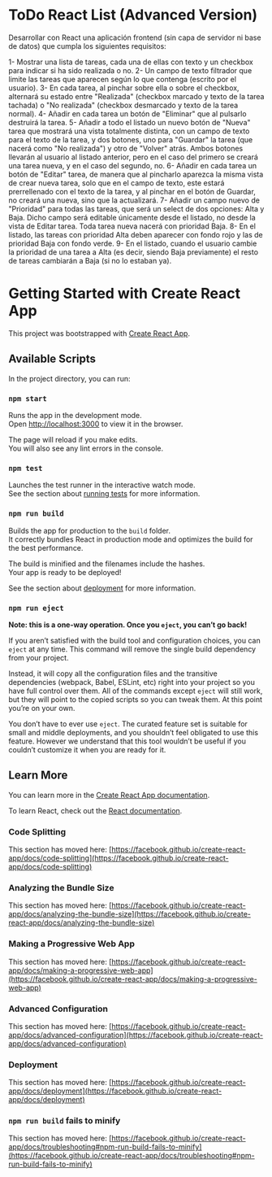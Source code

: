 # ToDo React List (Advanced Version)

Desarrollar con React una aplicación frontend (sin capa de servidor ni base de datos) que cumpla los siguientes requisitos:

1- Mostrar una lista de tareas, cada una de ellas con texto y un checkbox para indicar si ha sido realizada o no.
2- Un campo de texto filtrador que limite las tareas que aparecen según lo que contenga (escrito por el usuario).
3- En cada tarea, al pinchar sobre ella o sobre el checkbox, alternará su estado entre "Realizada" (checkbox marcado y texto de la tarea tachada) o "No realizada" (checkbox desmarcado y texto de la tarea normal).
4- Añadir en cada tarea un botón de "Eliminar" que al pulsarlo destruirá la tarea.
5- Añadir a todo el listado un nuevo botón de "Nueva" tarea que mostrará una vista totalmente distinta, con un campo de texto para el texto de la tarea, y dos botones, uno para "Guardar" la tarea (que nacerá como "No realizada") y otro de "Volver" atrás.
Ambos botones llevarán al usuario al listado anterior, pero en el caso del primero se creará una tarea nueva, y en el caso del segundo, no.
6- Añadir en cada tarea un botón de "Editar" tarea, de manera que al pincharlo aparezca la misma vista de crear nueva tarea, solo que en el campo de texto, este estará prerrellenado con el texto de la tarea, y al pinchar en el botón de Guardar, no creará una nueva, sino que la actualizará.
7- Añadir un campo nuevo de "Prioridad" para todas las tareas, que será un select de dos opciones: Alta y Baja. Dicho campo será editable únicamente desde el listado, no desde la vista de Editar tarea. Toda tarea nueva nacerá con prioridad Baja.
8- En el listado, las tareas con prioridad Alta deben aparecer con fondo rojo y las de prioridad Baja con fondo verde.
9- En el listado, cuando el usuario cambie la prioridad de una tarea a Alta (es decir, siendo Baja previamente) el resto de tareas cambiarán a Baja (si no lo estaban ya).

# Getting Started with Create React App

This project was bootstrapped with [Create React App](https://github.com/facebook/create-react-app).

## Available Scripts

In the project directory, you can run:

### `npm start`

Runs the app in the development mode.\
Open [http://localhost:3000](http://localhost:3000) to view it in the browser.

The page will reload if you make edits.\
You will also see any lint errors in the console.

### `npm test`

Launches the test runner in the interactive watch mode.\
See the section about [running tests](https://facebook.github.io/create-react-app/docs/running-tests) for more information.

### `npm run build`

Builds the app for production to the `build` folder.\
It correctly bundles React in production mode and optimizes the build for the best performance.

The build is minified and the filenames include the hashes.\
Your app is ready to be deployed!

See the section about [deployment](https://facebook.github.io/create-react-app/docs/deployment) for more information.

### `npm run eject`

**Note: this is a one-way operation. Once you `eject`, you can’t go back!**

If you aren’t satisfied with the build tool and configuration choices, you can `eject` at any time. This command will remove the single build dependency from your project.

Instead, it will copy all the configuration files and the transitive dependencies (webpack, Babel, ESLint, etc) right into your project so you have full control over them. All of the commands except `eject` will still work, but they will point to the copied scripts so you can tweak them. At this point you’re on your own.

You don’t have to ever use `eject`. The curated feature set is suitable for small and middle deployments, and you shouldn’t feel obligated to use this feature. However we understand that this tool wouldn’t be useful if you couldn’t customize it when you are ready for it.

## Learn More

You can learn more in the [Create React App documentation](https://facebook.github.io/create-react-app/docs/getting-started).

To learn React, check out the [React documentation](https://reactjs.org/).

### Code Splitting

This section has moved here: [https://facebook.github.io/create-react-app/docs/code-splitting](https://facebook.github.io/create-react-app/docs/code-splitting)

### Analyzing the Bundle Size

This section has moved here: [https://facebook.github.io/create-react-app/docs/analyzing-the-bundle-size](https://facebook.github.io/create-react-app/docs/analyzing-the-bundle-size)

### Making a Progressive Web App

This section has moved here: [https://facebook.github.io/create-react-app/docs/making-a-progressive-web-app](https://facebook.github.io/create-react-app/docs/making-a-progressive-web-app)

### Advanced Configuration

This section has moved here: [https://facebook.github.io/create-react-app/docs/advanced-configuration](https://facebook.github.io/create-react-app/docs/advanced-configuration)

### Deployment

This section has moved here: [https://facebook.github.io/create-react-app/docs/deployment](https://facebook.github.io/create-react-app/docs/deployment)

### `npm run build` fails to minify

This section has moved here: [https://facebook.github.io/create-react-app/docs/troubleshooting#npm-run-build-fails-to-minify](https://facebook.github.io/create-react-app/docs/troubleshooting#npm-run-build-fails-to-minify)
